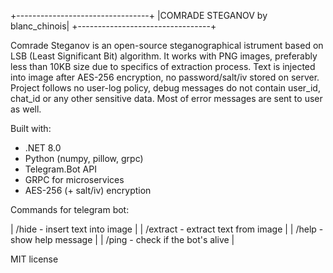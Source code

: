 +---------------------------------+
|COMRADE STEGANOV by blanc_chinois|
+---------------------------------+

Comrade Steganov is an open-source steganographical istrument based on LSB (Least Significant Bit) algorithm. It works with PNG images, preferably less than 10KB size due to specifics of extraction process. Text is injected into image after AES-256 encryption, no password/salt/iv stored on server. Project follows no user-log policy, debug messages do not contain user_id, chat_id or any other sensitive data. Most of error messages are sent to user as well.

Built with:
- .NET 8.0
- Python (numpy, pillow, grpc)
- Telegram.Bot API
- GRPC for microservices
- AES-256 (+ salt/iv) encryption

Commands for telegram bot:

| /hide - insert text into image     |
| /extract - extract text from image |
| /help - show help message          |
| /ping - check if the bot's alive   |


MIT license
